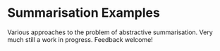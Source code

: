 # Summarisation Examples
Various approaches to the problem of abstractive summarisation. Very much still a work in progress. Feedback welcome!
